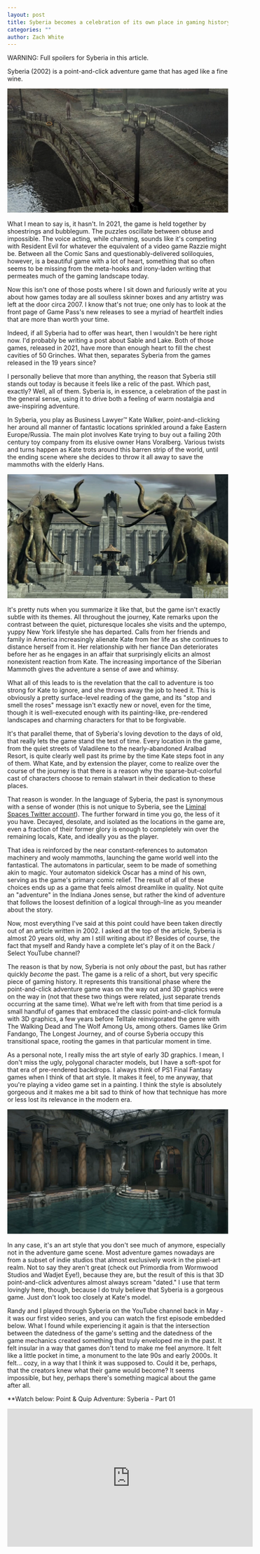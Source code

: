 ```yaml
---
layout: post
title: Syberia becomes a celebration of its own place in gaming history
categories: ""
author: Zach White 
---
```


WARNING: Full spoilers for Syberia in this article.

Syberia (2002) is a point-and-click adventure game that has aged like a fine wine.

![A quiet street in the village of Valadilene](/images/posts/2021-12-09-syberia/image2.png)

What I mean to say is, it hasn't. In 2021, the game is held together by shoestrings and bubblegum. The puzzles oscillate between obtuse and impossible. The voice acting, while charming, sounds like it's competing with Resident Evil for whatever the equivalent of a video game Razzie might be. Between all the Comic Sans and questionably-delivered soliloquies, however, is a beautiful game with a lot of heart, something that so often seems to be missing from the meta-hooks and irony-laden writing that permeates much of the gaming landscape today.

Now this isn't one of those posts where I sit down and furiously write at you about how games today are all soulless skinner boxes and any artistry was left at the door circa 2007. I know that's not true; one only has to look at the front page of Game Pass's new releases to see a myriad of heartfelt indies that are more than worth your time.

Indeed, if all Syberia had to offer was heart, then I wouldn't be here right now. I'd probably be writing a post about Sable and Lake. Both of those games, released in 2021, have more than enough heart to fill the chest cavities of 50 Grinches. What then, separates Syberia from the games released in the 19 years since?

I personally believe that more than anything, the reason that Syberia still stands out today is because it feels like a relic of the past. Which past, exactly? Well, all of them. Syberia is, in essence, a celebration of the past in the general sense, using it to drive both a feeling of warm nostalgia and awe-inspiring adventure.

In Syberia, you play as Business Lawyer™ Kate Walker, point-and-clicking her around all manner of fantastic locations sprinkled around a fake Eastern Europe/Russia. The main plot involves Kate trying to buy out a failing 20th century toy company from its elusive owner Hans Voralberg. Various twists and turns happen as Kate trots around this barren strip of the world, until the ending scene where she decides to throw it all away to save the mammoths with the elderly Hans.

![Mammoths at Barrockstadt University](/images/posts/2021-12-09-syberia/image1.png)

It's pretty nuts when you summarize it like that, but the game isn't exactly subtle with its themes. All throughout the journey, Kate remarks upon the contrast between the quiet, picturesque locales she visits and the uptempo, yuppy New York lifestyle she has departed. Calls from her friends and family in America increasingly alienate Kate from her life as she continues to distance herself from it. Her relationship with her fiance Dan deteriorates before her as he engages in an affair that surprisingly elicits an almost nonexistent reaction from Kate. The increasing importance of the Siberian Mammoth gives the adventure a sense of awe and whimsy.

What all of this leads to is the revelation that the call to adventure is too strong for Kate to ignore, and she throws away the job to heed it. This is obviously a pretty surface-level reading of the game, and its "stop and smell the roses" message isn't exactly new or novel, even for the time, though it is well-executed enough with its painting-like, pre-rendered landscapes and charming characters for that to be forgivable.

It's that parallel theme, that of Syberia's loving devotion to the days of old, that really lets the game stand the test of time. Every location in the game, from the quiet streets of Valadilene to the nearly-abandoned Aralbad Resort, is quite clearly well past its prime by the time Kate steps foot in any of them. What Kate, and by extension the player, come to realize over the course of the journey is that there is a reason why the sparse-but-colorful cast of characters choose to remain stalwart in their dedication to these places.

That reason is wonder. In the language of Syberia, the past is synonymous with a sense of wonder (this is not unique to Syberia, see the [Liminal Spaces Twitter account](https://twitter.com/SpaceLiminalBot)). The further forward in time you go, the less of it you have. Decayed, desolate, and isolated as the locations in the game are, even a fraction of their former glory is enough to completely win over the remaining locals, Kate, and ideally you as the player.

That idea is reinforced by the near constant-references to automaton machinery and wooly mammoths, launching the game world well into the fantastical. The automatons in particular, seem to be made of something akin to magic. Your automaton sidekick Oscar has a mind of his own, serving as the game's primary comic relief. The result of all of these choices ends up as a game that feels almost dreamlike in quality. Not quite an "adventure" in the Indiana Jones sense, but rather the kind of adventure that follows the loosest definition of a logical through-line as you meander about the story.

Now, most everything I've said at this point could have been taken directly out of an article written in 2002. I asked at the top of the article, Syberia is almost 20 years old, why am I still writing about it? Besides of course, the fact that myself and Randy have a complete let's play of it on the Back / Select YouTube channel?

The reason is that by now, Syberia is not only *about* the past, but has rather quickly *become* the past. The game is a relic of a short, but very specific piece of gaming history. It represents this transitional phase where the point-and-click adventure game was on the way out and 3D graphics were on the way in (not that these two things were related, just separate trends occurring at the same time). What we're left with from that time period is a small handful of games that embraced the classic point-and-click formula with 3D graphics, a few years before Telltale reinvigorated the genre with The Walking Dead and The Wolf Among Us, among others. Games like Grim Fandango, The Longest Journey, and of course Syberia occupy this transitional space, rooting the games in that particular moment in time.

As a personal note, I really miss the art style of early 3D graphics. I mean, I don't miss the ugly, polygonal character models, but I have a soft-spot for that era of pre-rendered backdrops. I always think of PS1 Final Fantasy games when I think of that art style. It makes it feel, to me anyway, that you're playing a video game set in a painting. I think the style is absolutely gorgeous and it makes me a bit sad to think of how that technique has more or less lost its relevance in the modern era.

![A pool in the near-deserted Aralbad Resort](/images/posts/2021-12-09-syberia/image3.png)

In any case, it's an art style that you don't see much of anymore, especially not in the adventure game scene. Most adventure games nowadays are from a subset of indie studios that almost exclusively work in the pixel-art realm. Not to say they aren't great (check out Primordia from Wormwood Studios and Wadjet Eye!), because they are, but the result of this is that 3D point-and-click adventures almost always scream "dated." I use that term lovingly here, though, because I do truly believe that Syberia is a gorgeous game. Just don't look too closely at Kate's model.

Randy and I played through Syberia on the YouTube channel back in May - it was our first video series, and you can watch the first episode embedded below. What I found while experiencing it again is that the intersection between the datedness of the game's setting and the datedness of the game mechanics created something that truly enveloped me in the past. It felt insular in a way that games don't tend to make me feel anymore. It felt like a little pocket in time, a monument to the late 90s and early 2000s. It felt... cozy, in a way that I think it was supposed to. Could it be, perhaps, that the creators knew what their game would become? It seems impossible, but hey, perhaps there's something magical about the game after all.

**Watch below: Point & Quip Adventure: Syberia - Part 01

<iframe width="560" height="315" src="https://www.youtube.com/embed/VRrePNkguQY" title="YouTube video player" frameborder="0" allow="accelerometer; autoplay; clipboard-write; encrypted-media; gyroscope; picture-in-picture" allowfullscreen></iframe>
